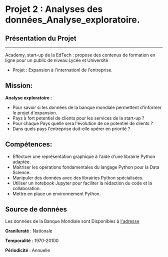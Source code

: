 # Projet 2 : Analyses des données_Analyse_exploratoire.

## Présentation du Projet
***
Academy, start-up de la EdTech : propose des contenus de formation en ligne pour un public de niveau Lycée et Université
 - Projet : Expansion à l'internationl de l'entreprise. 

## Mission:

**Analyse exploratoire :** 

 - Pour savoir si les données de la banque mondiale permettent d'informer le projet d'expansion.
 - Pays à fort potentiel de clients pour les services de la start-up ? 
 - Pour chaque Pays quelle sera l'évolution de ce potentiel de clients ? 
 - Dans quels pays l'entreprise doit-elle opérer en priorité ? 

## Compétences:

 - Effectuer une représentation graphique à l'aide d'une librairie Python adaptée.
 - Maîtriser les opérations fondamentales du langage Python pour la Data Science.
 - Manipuler des données avec des librairies Python spécialisées.
 - Utiliser un notebook Jupyter pour faciliter la rédaction du code et la collaboration.
 - Mettre en place un environnement Python.

## Source de données


Les données de la Banque Mondiale sont Disponibles à [l'adresse](https://datacatalog.worldbank.org/search/dataset/0038480)

**Graniluraté** : Nationale

**Temporalité** : 1970-20100

**Périodicité** : Annuelle